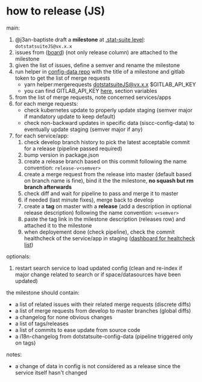 # how to release (JS)

main:
1. @j3an-baptiste draft a **milestone** at [.stat-suite level](https://gitlab.com/groups/sis-cc/.stat-suite/-/milestones): `dotstatsuiteJS@vx.x.x`
1. issues from ([board](https://gitlab.com/groups/sis-cc/-/boards/1200479?label_name[]=JavaScript)) (not only release column) are attached to the milestone
1. given the list of issues, define a semver and rename the milestone
1. run helper in [config-data repo](https://gitlab.com/sis-cc/.stat-suite/dotstatsuite-config-data) with the title of a milestone and gitlab token to get the list of merge requests 
    - yarn helper:mergerequests dotstatsuiteJS@vx.x.x $GITLAB_API_KEY
    - you can find GITLAB_API_KEY [here](https://gitlab.com/sis-cc/.stat-suite/dotstatsuite-config-data-/settings/ci_cd), section variables
1. from the list of merge requests, note concerned services/apps
1. for each merge requests:
    - check kubernetes update to properly update staging (semver major if mandatory update to keep default)
    - check non-backward updates in specific data (siscc-config-data) to eventually update staging (semver major if any)
1. for each service/app:
    1. check develop branch history to pick the latest acceptable commit for a release (pipeline passed required)
    1. bump version in package.json
    1. create a release branch based on this commit following the name convention: `release-v<semver>`
    1. create a merge request from the release into master (default based on branch name is fine), bind it the the milestone, **no squash but rm branch afterwards**
    1. check diff and wait for pipeline to pass and merge it to master
    1. if needed (last minute fixes), merge back to develop
    1. create a **tag** on master with a **release** (add a description in optional release description) following the name convention: `v<semver>`
    1. paste the tag link in the milestone description (releases row) and attached it to the milestone
    1. when deployement done (check pipeline), check the commit healthcheck of the service/app in staging ([dashboard for healtcheck list](https://gitlab.com/sis-cc/dotstatsuite-documentation/-/blob/master/devops-dashboard.md))

optionals:
1. restart search service to load updated config (clean and re-index if major change related to search or if space/datasources have been updated)


the milestone should contain:
  - a list of related issues with their related merge requests (discrete diffs)
  - a list of merge requests from develop to master branches (global diffs)
  - a changelog for none obvious changes
  - a list of tags/releases
  - a list of commits to ease update from source code
  - a i18n-changelog from dotstatsuite-config-data (pipeline triggered only on tags)

notes:
- a change of data in config is not considered as a release since the service itself hasn't changed
